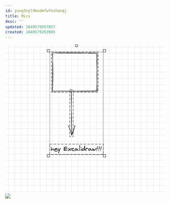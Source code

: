 ```yaml
---
id: yuvg3nyl9mudmfwfeshanqj
title: Mics
desc: ''
updated: 1649579557857
created: 1649579263905
---
```




![](/assets/images/2022-04-10-10-30-31.png)
![](/assets/images/moo.exalidraw.svg)